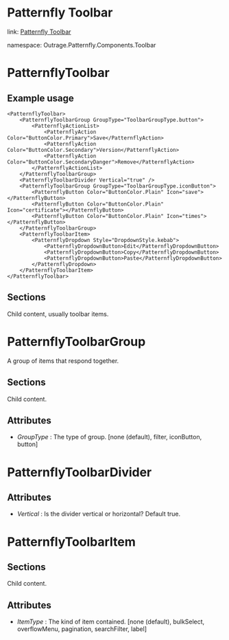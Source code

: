 ﻿

# Patternfly Toolbar

link: [Patternfly Toolbar](https://www.patternfly.org/v4/components/toolbar)

namespace: Outrage.Patternfly.Components.Toolbar

# PatternflyToolbar
## Example usage
```
<PatternflyToolbar>
    <PatternflyToolbarGroup GroupType="ToolbarGroupType.button">
        <PatternflyActionList>
            <PatternflyAction Color="ButtonColor.Primary">Save</PatternflyAction>
            <PatternflyAction Color="ButtonColor.Secondary">Version</PatternflyAction>
            <PatternflyAction Color="ButtonColor.SecondaryDanger">Remove</PatternflyAction>
        </PatternflyActionList>
    </PatternflyToolbarGroup>
    <PatternflyToolbarDivider Vertical="true" />
    <PatternflyToolbarGroup GroupType="ToolbarGroupType.iconButton">
        <PatternflyButton Color="ButtonColor.Plain" Icon="save"></PatternflyButton>
        <PatternflyButton Color="ButtonColor.Plain" Icon="certificate"></PatternflyButton>
        <PatternflyButton Color="ButtonColor.Plain" Icon="times"></PatternflyButton>
    </PatternflyToolbarGroup>
    <PatternflyToolbarItem>
        <PatternflyDropdown Style="DropdownStyle.kebab">
            <PatternflyDropdownButton>Edit</PatternflyDropdownButton>
            <PatternflyDropdownButton>Copy</PatternflyDropdownButton>
            <PatternflyDropdownButton>Paste</PatternflyDropdownButton>
        </PatternflyDropdown>
    </PatternflyToolbarItem>
</PatternflyToolbar>
```
## Sections

Child content, usually toolbar items.

# PatternflyToolbarGroup

A group of items that respond together.

## Sections

Child content.

## Attributes 

* *GroupType* : The type of group. [none (default), filter, iconButton, button]

# PatternflyToolbarDivider 

## Attributes

* *Vertical* : Is the divider vertical or horizontal?  Default true.

# PatternflyToolbarItem

## Sections

Child content.

## Attributes

* *ItemType* : The kind of item contained. [none (default), bulkSelect, overflowMenu, pagination, searchFilter, label]